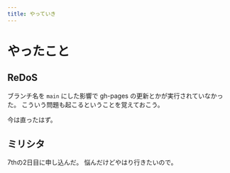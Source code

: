 ```yaml
---
title: やっていき
---
```


# やったこと

## ReDoS

ブランチ名を `main` にした影響で gh-pages の更新とかが実行されていなかった。
こういう問題も起こるということを覚えておこう。

今は直ったはず。

## ミリシタ

7thの2日目に申し込んだ。
悩んだけどやはり行きたいので。
